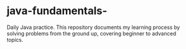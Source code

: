 # java-fundamentals-
Daily Java practice. This repository documents my learning process by solving problems from the ground up, covering beginner to advanced topics. 
